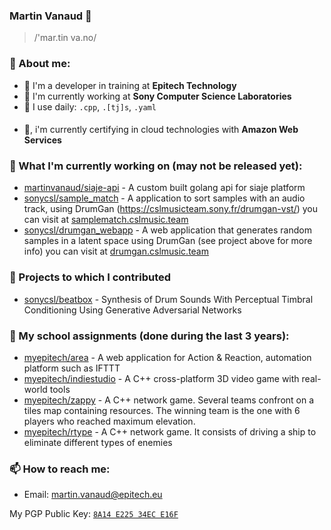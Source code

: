 ### Martin Vanaud 👋

> /'mar.tin va.no/

### 💬 About me:

- 🌱 I'm a developer in training at **Epitech Technology**
- :microscope: I'm currently working at **Sony Computer Science Laboratories**
- :hammer: I use daily: `.cpp`, `.[tj]s`, `.yaml`
####
- :telescope:, i'm currently certifying in cloud technologies with **Amazon Web Services**

### 👷 What I'm currently working on (may not be released yet):

- [martinvanaud/siaje-api](https://github.com/martinvanaud/JuniorConseilTaker-Siaje-API) - A custom built golang api for siaje platform
- [sonycsl/sample_match](https://github.com/SonyCSLParis/sample_match) - A application to sort samples with an audio track, using DrumGan (https://cslmusicteam.sony.fr/drumgan-vst/) you can visit at [samplematch.cslmusic.team](https://samplematch.cslmusic.team/)
- [sonycsl/drumgan_webapp](https://github.com/SonyCSLParis/drumgan_webapp) - A web application that generates random samples in a latent space using DrumGan (see project above for more info) you can visit at [drumgan.cslmusic.team](https://drumgan.cslmusic.team/)

### :hammer: Projects to which I contributed

- [sonycsl/beatbox](https://github.com/sony-csl-maker/BeatBox) - Synthesis of Drum Sounds With Perceptual Timbral Conditioning Using Generative Adversarial Networks

### :school: My school assignments (done during the last 3 years):

- [myepitech/area](https://github.com/MyEpitech/B-DEV-500-PAR-5-2-area-martin.vanaud) - A web application for Action & Reaction, automation platform such as IFTTT
- [myepitech/indiestudio](https://github.com/MyEpitech/B-YEP-400-PAR-4-1-indiestudio-martin.vanaud) - A C++ cross-platform 3D video game with real-world tools
- [myepitech/zappy](https://github.com/MyEpitech/B-YEP-410-PAR-4-1-zappy-martin.vanaud) - A C++ network game. Several teams confront on a tiles map containing resources. The winning team is the one with 6 players who reached maximum elevation.
- [myepitech/rtype](https://github.com/MyEpitech/B-YEP-500-PAR-5-1-rtype-martin.vanaud) - A C++ network game. It consists of driving a ship to eliminate different types of enemies

### 📫 How to reach me:

- Email: [martin.vanaud@epitech.eu](mailto:martin.vanaud@epitech.eu)

My PGP Public Key: [`8A14 E225 34EC E16F`](https://keybase.io/martinvanaud/pgp_keys.asc)
